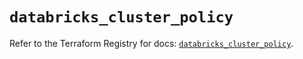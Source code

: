 # `databricks_cluster_policy`

Refer to the Terraform Registry for docs: [`databricks_cluster_policy`](https://registry.terraform.io/providers/databricks/databricks/1.87.1/docs/resources/cluster_policy).
